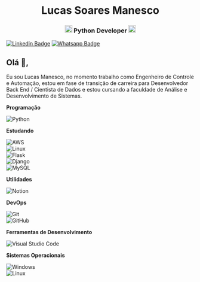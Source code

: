<h1 align="center">Lucas Soares Manesco</h1>
<h3 align="center"><img src="https://cdn3.iconfinder.com/data/icons/logos-and-brands-adobe/512/267_Python-512.png" alt="python" width="20" height="20"/> Python Developer <img src="https://cdn3.iconfinder.com/data/icons/logos-and-brands-adobe/512/267_Python-512.png" alt="python" width="20" height="20"/></h3>


[![Linkedin Badge](https://img.shields.io/badge/LinkedIn-0077B5?style=for-the-badge&logo=linkedin&logoColor=white&link=https://www.linkedin.com/in/lucas-manesco/)](https://www.linkedin.com/in/lucas-manesco/)
[![Whatsapp Badge](	https://img.shields.io/badge/WhatsApp-25D366?style=for-the-badge&logo=whatsapp&logoColor=white&link=https://whats.link/lucasmanesco)](https://whats.link/lucasmanesco)

## Olá 👋, 
Eu sou Lucas Manesco, no momento trabalho como Engenheiro de Controle e Automação, estou em fase de transição de carreira para Desenvolvedor Back End / Cientista de Dados e estou cursando a faculdade de Análise e Desenvolvimento de Sistemas.
 
**Programação**
 
  ![Python](https://img.shields.io/badge/Python-3776AB?style=for-the-badge&logo=python&logoColor=white)
  
**Estudando**

   ![AWS](https://img.shields.io/badge/Amazon_AWS-232F3E?style=for-the-badge&logo=amazon-aws&logoColor=white)<br/>
   ![Linux](https://img.shields.io/badge/Ubuntu-E95420?style=for-the-badge&logo=ubuntu&logoColor=white)<br/>
   ![Flask](https://img.shields.io/badge/Flask-000000?style=for-the-badge&logo=flask&logoColor=white)<br/>
   ![Django](https://img.shields.io/badge/Django-092E20?style=for-the-badge&logo=django&logoColor=white)<br/>
   ![MySQL](	https://img.shields.io/badge/MySQL-00000F?style=for-the-badge&logo=mysql&logoColor=white)
   
  
**Utilidades**

   ![Notion](https://img.shields.io/badge/Notion-000000?style=for-the-badge&logo=notion&logoColor=white)

**DevOps**

  ![Git](https://img.shields.io/badge/GIT-E44C30?style=for-the-badge&logo=git&logoColor=white)<br/>
  ![GitHub](https://img.shields.io/badge/GitHub-100000?style=for-the-badge&logo=github&logoColor=white)

**Ferramentas de Desenvolvimento**

  ![Visual Studio Code](https://img.shields.io/badge/Visual_Studio_Code-0078D4?style=for-the-badge&logo=visual%20studio%20code&logoColor=white)

**Sistemas Operacionais**

  ![Windows](https://img.shields.io/badge/Windows-0078D6?style=for-the-badge&logo=windows&logoColor=white)<br/>
  ![Linux](https://img.shields.io/badge/Linux-FCC624?style=for-the-badge&logo=linux&logoColor=black)

<br/></p>
